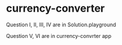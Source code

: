# currency-converter


Question I, II, III, IV are in Solution.playground

Question V, VI are in currency-convrter app

